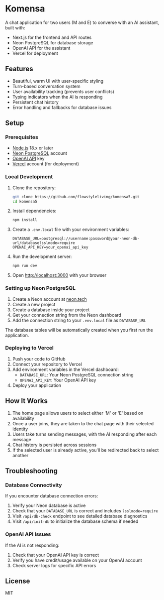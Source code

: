 # Komensa

A chat application for two users (M and E) to converse with an AI assistant, built with:

- Next.js for the frontend and API routes
- Neon PostgreSQL for database storage
- OpenAI API for the assistant
- Vercel for deployment

## Features

- Beautiful, warm UI with user-specific styling
- Turn-based conversation system
- User availability tracking (prevents user conflicts)
- Typing indicators when the AI is responding
- Persistent chat history
- Error handling and fallbacks for database issues

## Setup

### Prerequisites

- [Node.js](https://nodejs.org/) 18.x or later
- [Neon PostgreSQL](https://neon.tech/) account
- [OpenAI API](https://platform.openai.com/) key
- [Vercel](https://vercel.com/) account (for deployment)

### Local Development

1. Clone the repository:
   ```bash
   git clone https://github.com/flowstyleliving/komensa5.git
   cd komensa5
   ```

2. Install dependencies:
   ```bash
   npm install
   ```

3. Create a `.env.local` file with your environment variables:
   ```
   DATABASE_URL=postgresql://username:password@your-neon-db-url/database?sslmode=require
   OPENAI_API_KEY=your_openai_api_key
   ```

4. Run the development server:
   ```bash
   npm run dev
   ```

5. Open [http://localhost:3000](http://localhost:3000) with your browser

### Setting up Neon PostgreSQL

1. Create a Neon account at [neon.tech](https://neon.tech)
2. Create a new project
3. Create a database inside your project
4. Get your connection string from the Neon dashboard
5. Add the connection string to your `.env.local` file as `DATABASE_URL`

The database tables will be automatically created when you first run the application.

### Deploying to Vercel

1. Push your code to GitHub
2. Connect your repository to Vercel
3. Add environment variables in the Vercel dashboard:
   - `DATABASE_URL`: Your Neon PostgreSQL connection string
   - `OPENAI_API_KEY`: Your OpenAI API key
4. Deploy your application

## How It Works

1. The home page allows users to select either 'M' or 'E' based on availability
2. Once a user joins, they are taken to the chat page with their selected identity
3. Users take turns sending messages, with the AI responding after each message
4. Chat history is persisted across sessions
5. If the selected user is already active, you'll be redirected back to select another

## Troubleshooting

### Database Connectivity

If you encounter database connection errors:

1. Verify your Neon database is active
2. Check that your `DATABASE_URL` is correct and includes `?sslmode=require`
3. Visit `/api/db-check` endpoint to see detailed database diagnostics
4. Visit `/api/init-db` to initialize the database schema if needed

### OpenAI API Issues

If the AI is not responding:

1. Check that your OpenAI API key is correct
2. Verify you have credit/usage available on your OpenAI account
3. Check server logs for specific API errors

## License

MIT
